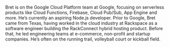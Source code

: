 Bret is on the Google Cloud Platform team at Google, focusing on serverless products like Cloud Functions, Firebase, Cloud Pub/Sub, App Engine and more. He’s currently an aspiring Node.js developer. Prior to Google, Bret came from Texas, having worked in the cloud industry at Rackspace as a software engineer building the RackConnect hybrid hosting product. Before that, he led engineering teams at e-commerce, non-profit and startup companies. He’s often on the running trail, volleyball court or kickball field.
